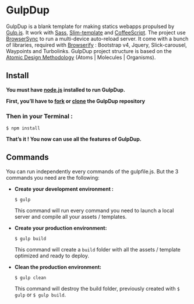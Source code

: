 # GulpDup

GulpDup is a blank template for making statics webapps propulsed by [Gulp.js](https://gulpjs.com/).
It work with [Sass](http://sass-lang.com/),  [Slim-template](http://slim-lang.com/) and [CoffeeScript](http://coffeescript.org/).
The project use [BrowserSync](https://www.browsersync.io/) to run a multi-device auto-reload server.
It come with a bunch of libraries, required with [Browserify](http://browserify.org/) : Bootstrap v4, Jquery, Slick-carousel, Waypoints and Turbolinks.
GulpDup project structure is based on the [Atomic Design Methodology](http://bradfrost.com/blog/post/atomic-web-design/) (Atoms | Molecules | Organisms).


## Install

**You must have [node.js](https://nodejs.org/en/) installed to run GulpDup.**

**First, you’ll have to [fork](https://help.github.com/articles/fork-a-repo/) or [clone](https://help.github.com/articles/cloning-a-repository/) the GulpDup repository**

### Then in your Terminal :
```
$ npm install
```
**That’s it ! You now can use all the features of GulpDup.**


## Commands

You can run independently every commands of the gulpfile.js. But the 3 commands you need are the following:

* **Create your development environment :**
  ```
  $ gulp
  ```
  This command will run every command you need to launch a local server and compile all your assets / templates.

* **Create your production environment:**
  ```
  $ gulp build
  ```
  This command will create a `build` folder with all the assets / template optimized and ready to deploy.
* **Clean the production environment:**
  ```
  $ gulp clean
  ```
  This command will destroy the build folder, previously created with `$ gulp` or `$ gulp build`.
